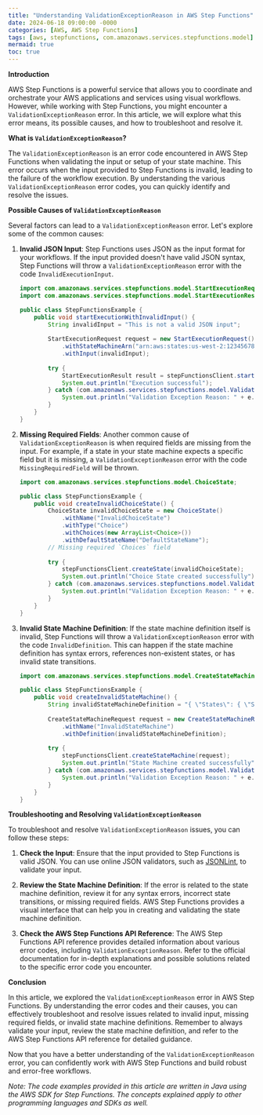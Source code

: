 ```yaml
---
title: "Understanding ValidationExceptionReason in AWS Step Functions"
date: 2024-06-18 09:00:00 -0000
categories: [AWS, AWS Step Functions]
tags: [aws, stepfunctions, com.amazonaws.services.stepfunctions.model]
mermaid: true
toc: true
---
```



**Introduction**

AWS Step Functions is a powerful service that allows you to coordinate and orchestrate your AWS applications and services using visual workflows. However, while working with Step Functions, you might encounter a `ValidationExceptionReason` error. In this article, we will explore what this error means, its possible causes, and how to troubleshoot and resolve it.

**What is `ValidationExceptionReason`?**

The `ValidationExceptionReason` is an error code encountered in AWS Step Functions when validating the input or setup of your state machine. This error occurs when the input provided to Step Functions is invalid, leading to the failure of the workflow execution. By understanding the various `ValidationExceptionReason` error codes, you can quickly identify and resolve the issues.

**Possible Causes of `ValidationExceptionReason`**

Several factors can lead to a `ValidationExceptionReason` error. Let's explore some of the common causes:

1. **Invalid JSON Input**: Step Functions uses JSON as the input format for your workflows. If the input provided doesn't have valid JSON syntax, Step Functions will throw a `ValidationExceptionReason` error with the code `InvalidExecutionInput`.

    ```java
    import com.amazonaws.services.stepfunctions.model.StartExecutionRequest;
    import com.amazonaws.services.stepfunctions.model.StartExecutionResult;

    public class StepFunctionsExample {
        public void startExecutionWithInvalidInput() {
            String invalidInput = "This is not a valid JSON input";
            
            StartExecutionRequest request = new StartExecutionRequest()
                .withStateMachineArn("arn:aws:states:us-west-2:123456789012:stateMachine:MyStateMachine")
                .withInput(invalidInput);
            
            try {
                StartExecutionResult result = stepFunctionsClient.startExecution(request);
                System.out.println("Execution successful");
            } catch (com.amazonaws.services.stepfunctions.model.ValidationException e) {
                System.out.println("Validation Exception Reason: " + e.getReason());
            }
        }
    }
    ```

2. **Missing Required Fields**: Another common cause of `ValidationExceptionReason` is when required fields are missing from the input. For example, if a state in your state machine expects a specific field but it is missing, a `ValidationExceptionReason` error with the code `MissingRequiredField` will be thrown.

    ```java
    import com.amazonaws.services.stepfunctions.model.ChoiceState;

    public class StepFunctionsExample {
        public void createInvalidChoiceState() {
            ChoiceState invalidChoiceState = new ChoiceState()
                .withName("InvalidChoiceState")
                .withType("Choice")
                .withChoices(new ArrayList<Choice>())
                .withDefaultStateName("DefaultStateName");
            // Missing required `Choices` field
            
            try {
                stepFunctionsClient.createState(invalidChoiceState);
                System.out.println("Choice State created successfully");
            } catch (com.amazonaws.services.stepfunctions.model.ValidationException e) {
                System.out.println("Validation Exception Reason: " + e.getReason());
            }
        }
    }
    ```

3. **Invalid State Machine Definition**: If the state machine definition itself is invalid, Step Functions will throw a `ValidationExceptionReason` error with the code `InvalidDefinition`. This can happen if the state machine definition has syntax errors, references non-existent states, or has invalid state transitions.

    ```java
    import com.amazonaws.services.stepfunctions.model.CreateStateMachineRequest;

    public class StepFunctionsExample {
        public void createInvalidStateMachine() {
            String invalidStateMachineDefinition = "{ \"States\": { \"StartState\": { \"Type\": \"Task\", \"Resource\": \"invalidResourceArn\", \"End\": true } } }";
            
            CreateStateMachineRequest request = new CreateStateMachineRequest()
                .withName("InvalidStateMachine")
                .withDefinition(invalidStateMachineDefinition);
            
            try {
                stepFunctionsClient.createStateMachine(request);
                System.out.println("State Machine created successfully");
            } catch (com.amazonaws.services.stepfunctions.model.ValidationException e) {
                System.out.println("Validation Exception Reason: " + e.getReason());
            }
        }
    }
    ```

**Troubleshooting and Resolving `ValidationExceptionReason`**

To troubleshoot and resolve `ValidationExceptionReason` issues, you can follow these steps:

1. **Check the Input**: Ensure that the input provided to Step Functions is valid JSON. You can use online JSON validators, such as [JSONLint](https://jsonlint.com/), to validate your input.

2. **Review the State Machine Definition**: If the error is related to the state machine definition, review it for any syntax errors, incorrect state transitions, or missing required fields. AWS Step Functions provides a visual interface that can help you in creating and validating the state machine definition.

3. **Check the AWS Step Functions API Reference**: The AWS Step Functions API reference provides detailed information about various error codes, including `ValidationExceptionReason`. Refer to the official documentation for in-depth explanations and possible solutions related to the specific error code you encounter.

**Conclusion**

In this article, we explored the `ValidationExceptionReason` error in AWS Step Functions. By understanding the error codes and their causes, you can effectively troubleshoot and resolve issues related to invalid input, missing required fields, or invalid state machine definitions. Remember to always validate your input, review the state machine definition, and refer to the AWS Step Functions API reference for detailed guidance.

Now that you have a better understanding of the `ValidationExceptionReason` error, you can confidently work with AWS Step Functions and build robust and error-free workflows.

*Note: The code examples provided in this article are written in Java using the AWS SDK for Step Functions. The concepts explained apply to other programming languages and SDKs as well.*